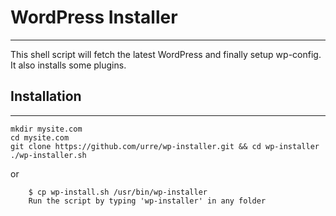 # WordPress Installer
---------------------------------------
This shell script will fetch the latest WordPress and finally setup wp-config. It also installs some plugins.

## Installation
---------------------------------------
	mkdir mysite.com
	cd mysite.com
	git clone https://github.com/urre/wp-installer.git && cd wp-installer
	./wp-installer.sh

or

		$ cp wp-install.sh /usr/bin/wp-installer
		Run the script by typing 'wp-installer' in any folder